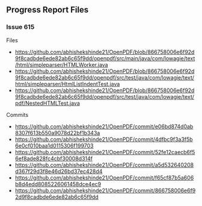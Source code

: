 ## Progress Report Files

### Issue 615
  Files 
  * https://github.com/abhishekshinde21/OpenPDF/blob/866758006e6f92d9f8cadbde6ede82ab6c65f9dd/openpdf/src/main/java/com/lowagie/text/html/simpleparser/HTMLWorker.java
  * https://github.com/abhishekshinde21/OpenPDF/blob/866758006e6f92d9f8cadbde6ede82ab6c65f9dd/openpdf/src/test/java/com/lowagie/text/html/simpleparser/HtmlListIndentTest.java
  * https://github.com/abhishekshinde21/OpenPDF/blob/866758006e6f92d9f8cadbde6ede82ab6c65f9dd/openpdf/src/test/java/com/lowagie/text/pdf/NestedHTMLTest.java

  Commits
  * https://github.com/abhishekshinde21/OpenPDF/commit/e06bd874d0ab8307f613b550a9078d22bf1b343a
  * https://github.com/abhishekshinde21/OpenPDF/commit/4dfbc9f3a3f5b6e0cf010baa1d0115306f199703
  * https://github.com/abhishekshinde21/OpenPDF/commit/52fe12caecb6f56ef8ade828fc4cbf30008d314f
  * https://github.com/abhishekshinde21/OpenPDF/commit/a5d532640208d367f29d3f8e46d26bd37ec428d4
  * https://github.com/abhishekshinde21/OpenPDF/commit/f65cf87b5a606b8d4edd8085226061458dce4ec9
  * https://github.com/abhishekshinde21/OpenPDF/commit/866758006e6f92d9f8cadbde6ede82ab6c65f9dd

